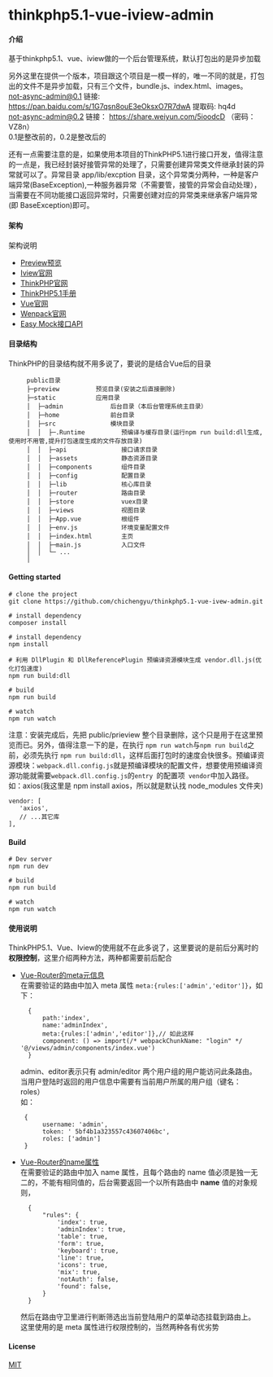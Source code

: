 # thinkphp5.1-vue-iview-admin

#### 介绍

基于thinkphp5.1、vue、iview做的一个后台管理系统，默认打包出的是异步加载

另外这里在提供一个版本，项目跟这个项目是一模一样的，唯一不同的就是，打包出的文件不是异步加载，只有三个文件，bundle.js、index.html、images。  
not-async-admin@0.1 链接: https://pan.baidu.com/s/1G7qsn8ouE3eOksxO7R7dwA 提取码: hq4d  
not-async-admin@0.2 链接： https://share.weiyun.com/5ioodcD （密码：VZ8n）    
0.1是整改前的，0.2是整改后的


还有一点需要注意的是，如果使用本项目的ThinkPHP5.1进行接口开发，值得注意的一点是，我已经封装好接管异常的处理了，只需要创建异常类文件继承封装的异常就可以了。异常目录 app/lib/excption 目录，这个异常类分两种，一种是客户端异常(BaseException),一种服务器异常（不需要管，接管的异常会自动处理），当需要在不同功能接口返回异常时，只需要创建对应的异常类来继承客户端异常(即 BaseException)即可。


#### 架构
架构说明

   + [Preview预览](http://xiaochiwz.gitee.io/thinkphp5.1-vue-ivew-admin)
   + [Iview官网](http://v1.iviewui.com/docs/guide/start)
   + [ThinkPHP官网](http://www.thinkphp.cn/)
   + [ThinkPHP5.1手册](https://www.kancloud.cn/manual/thinkphp5_1/353946)
   + [Vue官网](https://cn.vuejs.org/v2/guide/)
   + [Wenpack官网](https://www.webpackjs.com/)
   + [Easy Mock接口API](https://www.easy-mock.com/project/5bf4b1a323557c43607406bc)

#### 目录结构
   ThinkPHP的目录结构就不用多说了，要说的是结合Vue后的目录  
```  
     public目录  
     ├─preview          预览目录(安装之后直接删除)  
     ├─static           应用目录  
     │  ├─admin             后台目录（本后台管理系统主目录）  
     │  ├─home              前台目录  
     │  ├─src               模块目录  
     │  │  ├─.Runtime          预编译与缓存目录(运行npm run build:dll生成,使用时不用管,提升打包速度生成的文件存放目录)
     │  │  ├─api               接口请求目录  
     │  │  ├─assets            静态资源目录  
     │  │  ├─components        组件目录  
     │  │  ├─config            配置目录  
     │  │  ├─lib               核心库目录  
     │  │  ├─router            路由目录  
     │  │  ├─store             vuex目录  
     │  │  ├─views             视图目录  
     │  │  ├─App.vue           根组件  
     │  │  ├─env.js            环境变量配置文件  
     │  │  ├─index.html        主页    
     │  │  ├─main.js           入口文件    
     │  │  └─ ...              
     │
```

#### Getting started
```
# clone the project
git clone https://github.com/chichengyu/thinkphp5.1-vue-ivew-admin.git

# install dependency
composer install  

# install dependency
npm install

# 利用 DllPlugin 和 DllReferencePlugin 预编译资源模块生成 vendor.dll.js(优化打包速度)
npm run build:dll

# build
npm run build

# watch
npm run watch
```
注意：安装完成后，先把 public/prieview 整个目录删除，这个只是用于在这里预览而已。另外，值得注意一下的是，在执行 ```npm run watch```与```npm run build```之前，必须先执行 ```npm run build:dll```，这样后面打包时的速度会快很多。预编译资源模块：```webpack.dll.config.js```就是预编译模块的配置文件，想要使用预编译资源功能就需要```webpack.dll.config.js```的```entry ```的配置项``` vendor```中加入路径。如：axios(我这里是 npm install axios，所以就是默认找 node_modules 文件夹)  

    vendor: [
       'axios',
       // ...其它库
    ],   

#### Build
```
# Dev server
npm run dev  

# build  
npm run build

# watch
npm run watch
```

#### 使用说明
ThinkPHP5.1、Vue、Iview的使用就不在此多说了，这里要说的是前后分离时的 **权限控制**，这里介绍两种方法，两种都需要前后配合  
   + [Vue-Router的meta元信息](https://router.vuejs.org/zh/guide/advanced/meta.html)  
        在需要验证的路由中加入 meta 属性 ``` meta:{rules:['admin','editor']} ```，如下：
      ```
        {  
	        path:'index',  
	        name:'adminIndex',  
	        meta:{rules:['admin','editor']},// 如此这样  
	        component: () => import(/* webpackChunkName: "login" */ '@/views/admin/components/index.vue')  
        }  
      ```
      admin、editor表示只有 admin/editor 两个用户组的用户能访问此条路由。  
         当用户登陆时返回的用户信息中需要有当前用户所属的用户组（键名：roles）  
         如：
      ```
       {
	        username: 'admin',
	        token: ' 5bf4b1a323557c43607406bc',
	        roles: ['admin']
       } 
      ```
   + [Vue-Router的name属性](https://router.vuejs.org/zh/guide/essentials/named-routes.html)  
        在需要验证的路由中加入 name 属性，且每个路由的 name 值必须是独一无二的，不能有相同值的，后台需要返回一个以所有路由中 **name** 值的对象规则，
      ```
        {
	        "rules": {
	            'index': true,
	            'adminIndex': true,
	            'table': true,
	            'form': true,
	            'keyboard': true,
	            'line': true,
	            'icons': true,
	            'mix': true,
	            'notAuth': false,
	            'found': false,
	        }
        }
      ```  
        然后在路由守卫里进行判断筛选出当前登陆用户的菜单动态挂载到路由上。  
        这里使用的是 meta 属性进行权限控制的，当然两种各有优劣势 



#### License
[MIT](https://opensource.org/licenses/MIT)
